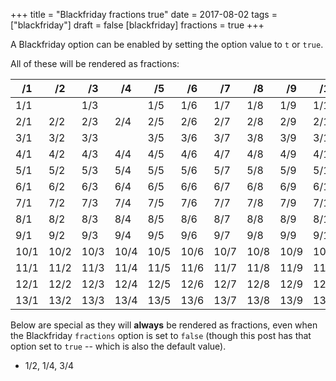 +++
title = "Blackfriday fractions true"
date = 2017-08-02
tags = ["blackfriday"]
draft = false
[blackfriday]
  fractions = true
+++

A Blackfriday option can be enabled by setting the option value to
`t` or `true`.

All of these will be rendered as fractions:

/1   | /2   | /3   | /4   | /5   | /6   | /7   | /8   | /9   | /10   | /11   | /12   | /13
-----|------|------|------|------|------|------|------|------|-------|-------|-------|------
1/1  |      | 1/3  |      | 1/5  | 1/6  | 1/7  | 1/8  | 1/9  | 1/10  | 1/11  | 1/12  | 1/13
2/1  | 2/2  | 2/3  | 2/4  | 2/5  | 2/6  | 2/7  | 2/8  | 2/9  | 2/10  | 2/11  | 2/12  | 2/13
3/1  | 3/2  | 3/3  |      | 3/5  | 3/6  | 3/7  | 3/8  | 3/9  | 3/10  | 3/11  | 3/12  | 3/13
4/1  | 4/2  | 4/3  | 4/4  | 4/5  | 4/6  | 4/7  | 4/8  | 4/9  | 4/10  | 4/11  | 4/12  | 4/13
5/1  | 5/2  | 5/3  | 5/4  | 5/5  | 5/6  | 5/7  | 5/8  | 5/9  | 5/10  | 5/11  | 5/12  | 5/13
6/1  | 6/2  | 6/3  | 6/4  | 6/5  | 6/6  | 6/7  | 6/8  | 6/9  | 6/10  | 6/11  | 6/12  | 6/13
7/1  | 7/2  | 7/3  | 7/4  | 7/5  | 7/6  | 7/7  | 7/8  | 7/9  | 7/10  | 7/11  | 7/12  | 7/13
8/1  | 8/2  | 8/3  | 8/4  | 8/5  | 8/6  | 8/7  | 8/8  | 8/9  | 8/10  | 8/11  | 8/12  | 8/13
9/1  | 9/2  | 9/3  | 9/4  | 9/5  | 9/6  | 9/7  | 9/8  | 9/9  | 9/10  | 9/11  | 9/12  | 9/13
10/1 | 10/2 | 10/3 | 10/4 | 10/5 | 10/6 | 10/7 | 10/8 | 10/9 | 10/10 | 10/11 | 10/12 | 10/13
11/1 | 11/2 | 11/3 | 11/4 | 11/5 | 11/6 | 11/7 | 11/8 | 11/9 | 11/10 | 11/11 | 11/12 | 11/13
12/1 | 12/2 | 12/3 | 12/4 | 12/5 | 12/6 | 12/7 | 12/8 | 12/9 | 12/10 | 12/11 | 12/12 | 12/13
13/1 | 13/2 | 13/3 | 13/4 | 13/5 | 13/6 | 13/7 | 13/8 | 13/9 | 13/10 | 13/11 | 13/12 | 13/13

Below are special as they will **always** be rendered as fractions, even
when the Blackfriday `fractions` option is set to `false` (though this
post has that option set to `true` -- which is also the default value).

-   1/2, 1/4, 3/4
